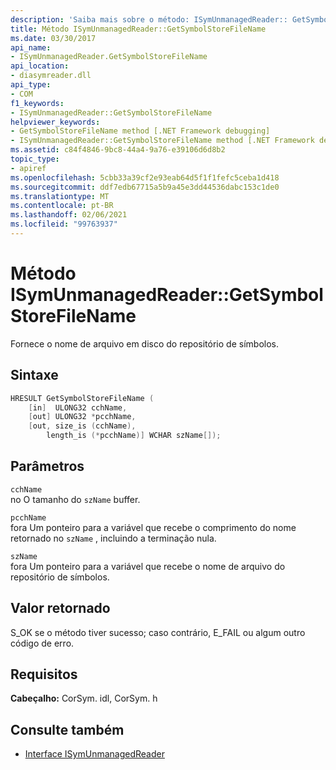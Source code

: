 ```yaml
---
description: 'Saiba mais sobre o método: ISymUnmanagedReader:: GetSymbolStoreFileName'
title: Método ISymUnmanagedReader::GetSymbolStoreFileName
ms.date: 03/30/2017
api_name:
- ISymUnmanagedReader.GetSymbolStoreFileName
api_location:
- diasymreader.dll
api_type:
- COM
f1_keywords:
- ISymUnmanagedReader::GetSymbolStoreFileName
helpviewer_keywords:
- GetSymbolStoreFileName method [.NET Framework debugging]
- ISymUnmanagedReader::GetSymbolStoreFileName method [.NET Framework debugging]
ms.assetid: c84f4846-9bc8-44a4-9a76-e39106d6d8b2
topic_type:
- apiref
ms.openlocfilehash: 5cbb33a39cf2e93eab64d5f1f1fefc5ceba1d418
ms.sourcegitcommit: ddf7edb67715a5b9a45e3dd44536dabc153c1de0
ms.translationtype: MT
ms.contentlocale: pt-BR
ms.lasthandoff: 02/06/2021
ms.locfileid: "99763937"
---
```

# <a name="isymunmanagedreadergetsymbolstorefilename-method"></a>Método ISymUnmanagedReader::GetSymbolStoreFileName

Fornece o nome de arquivo em disco do repositório de símbolos.  
  
## <a name="syntax"></a>Sintaxe  
  
```cpp  
HRESULT GetSymbolStoreFileName (  
    [in]  ULONG32 cchName,  
    [out] ULONG32 *pcchName,  
    [out, size_is (cchName),  
        length_is (*pcchName)] WCHAR szName[]);  
```  
  
## <a name="parameters"></a>Parâmetros  

 `cchName`  
 no O tamanho do `szName` buffer.  
  
 `pcchName`  
 fora Um ponteiro para a variável que recebe o comprimento do nome retornado no `szName` , incluindo a terminação nula.  
  
 `szName`  
 fora Um ponteiro para a variável que recebe o nome de arquivo do repositório de símbolos.  
  
## <a name="return-value"></a>Valor retornado  

 S_OK se o método tiver sucesso; caso contrário, E_FAIL ou algum outro código de erro.  
  
## <a name="requirements"></a>Requisitos  

 **Cabeçalho:** CorSym. idl, CorSym. h  
  
## <a name="see-also"></a>Consulte também

- [Interface ISymUnmanagedReader](isymunmanagedreader-interface.md)
